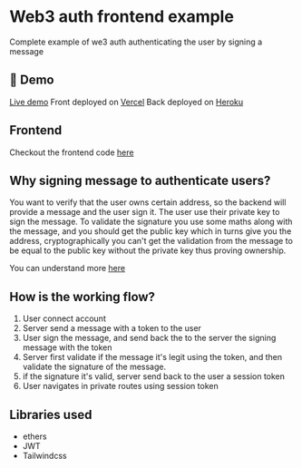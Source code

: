 # Web3 auth frontend example
Complete example of we3 auth authenticating the user by signing a message 

## 🤖 Demo

[Live demo](https://web3-auth-example.vercel.app/)
Front deployed on [Vercel](https://vercel.com/)
Back deployed on [Heroku](https://id.heroku.com/login)

## Frontend 
Checkout the frontend code [here](https://github.com/sansil/web3-auth-front)

## Why signing message to authenticate users?
You want to verify that the user owns certain address, so the backend will provide a message and the user sign it. The user use their private key to sign the message. 
To validate the signature you use some maths along with the message, and you should get the public key which in turns give you the address, cryptographically you can't get the validation from the message to be equal to the public key without the private key thus proving ownership.

You can understand more [here](https://medium.com/mycrypto/the-magic-of-digital-signatures-on-ethereum-98fe184dc9c7)

## How is the working flow?
1. User connect account
2. Server send a message with a token to the user
3. User sign the message, and send back the to the server the signing message with the token
4. Server first validate if the message it's legit using the token, and then validate the signature of the message. 
5. if the signature it's valid, server send back to the user a session token
6. User navigates in private routes using session token 

## Libraries used
- ethers
- JWT
- Tailwindcss 